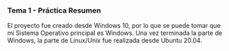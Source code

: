 ### Tema 1 - Práctica Resumen

El proyecto fue creado desde Windows 10, por lo que se puede tomar que mi Sistema Operativo principal es Windows. Una vez terminada la parte de Windows,
la parte de Linux/Unix fue realizada desde Ubuntu 20.04.
